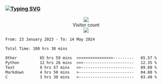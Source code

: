 ### <a href="https://git.io/typing-svg"><img src="https://readme-typing-svg.herokuapp.com?font=Fira+Code&pause=1000&width=435&lines=+Hi+%F0%9F%91%8B+There+is+Chenghow" alt="Typing SVG" /></a>
<p align="center"> 
  <img src="https://github-readme-stats.vercel.app/api?username=chenghow&show_icons=true"><br>
  Visitor count<br>
  <img src="https://profile-counter.glitch.me/chenghow/count.svg">
</p>

<!--START_SECTION:waka-->

```txt
From: 23 January 2023 - To: 14 May 2024

Total Time: 100 hrs 38 mins

Other          65 hrs 59 mins  >>>>>>>>>>>>>>>>---------   65.57 %
Python         12 hrs 26 mins  >>>----------------------   12.35 %
Text           9 hrs 57 mins   >>-----------------------   09.89 %
Markdown       4 hrs 50 mins   >------------------------   04.80 %
C              3 hrs 30 mins   >------------------------   03.49 %
```

<!--END_SECTION:waka-->
